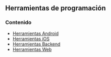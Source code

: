 ## Herramientas de programación
### Contenido
* [Herramientas Android](https://github.com/doapps/software/wiki/Herramientas-Android-inicio)
* [Herramientas iOS](https://github.com/doapps/software/wiki/Herramientas-iOS-inicio)
* [Herramientas Backend](https://github.com/doapps/software/wiki/Herramientas-Backend-inicio)
* [Herramientas Web](https://github.com/doapps/software/wiki/Herramientas-Web-inicio)